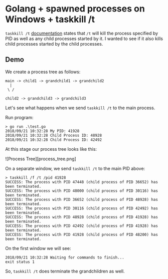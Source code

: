 # Golang + spawned processes on Windows + taskkill /t

`taskkill /t` [documentation](https://docs.microsoft.com/en-us/windows-server/administration/windows-commands/taskkill) states that `/t` will kill
the process specified by PID as well as any child processes started by it.
I wanted to see if it also kills child processes started by the child processes.

## Demo

We create a process tree as follows:

```
main -> child1 -> grandchild1 -> grandchild2
  |
 \ /

child2 -> grandchild3 -> grandchild3
```


Let's see what happens when we send `taskkill /t` to the main process.

Run program:

```
> go run .\test.go
2018/09/21 10:32:28 My PID: 41928
2018/09/21 10:32:28 Child Process ID: 48928
2018/09/21 10:32:28 Child Process ID: 42492

```

At this stage our process tree looks like this:

![Process Tree][process_tree.png]



On a separate window, we send `taskkill /t` to the main PID above:

```
> taskkill /f /t /pid 41928
SUCCESS: The process with PID 47448 (child process of PID 36652) has been terminated.
SUCCESS: The process with PID 48000 (child process of PID 30116) has been terminated.
SUCCESS: The process with PID 36652 (child process of PID 48928) has been terminated.
SUCCESS: The process with PID 30116 (child process of PID 42492) has been terminated.
SUCCESS: The process with PID 48928 (child process of PID 41928) has been terminated.
SUCCESS: The process with PID 42492 (child process of PID 41928) has been terminated.
SUCCESS: The process with PID 41928 (child process of PID 48200) has been terminated.
```


On the first window we will see:
```
2018/09/21 10:32:28 Waiting for commands to finish...
exit status 1
```

So, `taskkill /t` does terminate the grandchildren as well.
